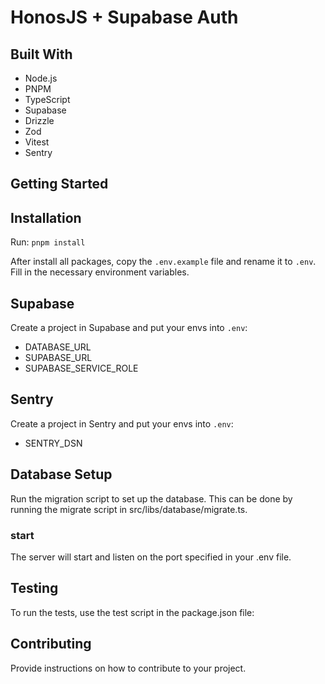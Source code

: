 # HonosJS + Supabase Auth

## Built With

- Node.js
- PNPM
- TypeScript
- Supabase
- Drizzle
- Zod
- Vitest
- Sentry

## Getting Started

## Installation

Run:
`pnpm install`

After install all packages, copy the `.env.example` file and rename it to `.env`. Fill in the necessary environment variables.

## Supabase

Create a project in Supabase and put your envs into `.env`:

- DATABASE_URL
- SUPABASE_URL
- SUPABASE_SERVICE_ROLE

## Sentry

Create a project in Sentry and put your envs into `.env`:

- SENTRY_DSN

## Database Setup

Run the migration script to set up the database. This can be done by running the migrate script in src/libs/database/migrate.ts.

### start

The server will start and listen on the port specified in your .env file.

## Testing

To run the tests, use the test script in the package.json file:

## Contributing

Provide instructions on how to contribute to your project.
